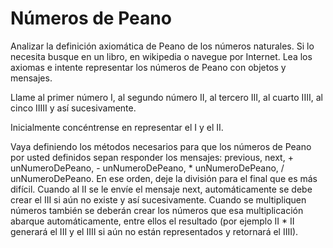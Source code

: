 # Números de Peano

Analizar la definición axiomática de Peano de los números naturales. Si lo necesita busque en un libro, en wikipedia o navegue por Internet. Lea los axiomas e intente representar los números de Peano con objetos y mensajes.

Llame al primer número I, al segundo número II, al tercero III, al cuarto IIII, al cinco IIIII y así sucesivamente.

Inicialmente concéntrense en representar el I y el II.

Vaya definiendo los métodos necesarios para que los números de Peano por usted definidos sepan responder los mensajes: previous, next, + unNumeroDePeano, - unNumeroDePeano, * unNumeroDePeano, / unNumeroDePeano. En ese orden, deje la división para el final que es más difícil.
Cuando al II se le envíe el mensaje next, automáticamente se debe crear el III si aún no existe y así sucesivamente. Cuando se multipliquen números también se deberán crear los números que esa multiplicación abarque automáticamente, entre ellos el resultado (por ejemplo II * II generará el III y el IIII si aún no están representados y retornará el IIII).
